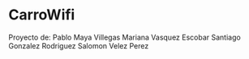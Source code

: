 # CarroWifi
Proyecto de:
Pablo Maya Villegas
Mariana Vasquez Escobar
Santiago Gonzalez Rodriguez
Salomon Velez Perez
